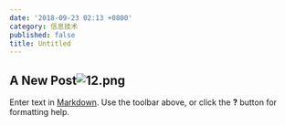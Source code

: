 ```yaml
---
date: '2018-09-23 02:13 +0800'
category: 信息技术
published: false
title: Untitled
---
```

## A New Post![12.png]({{site.baseurl}}/source/images/2018/12.png)


Enter text in [Markdown](http://daringfireball.net/projects/markdown/). Use the toolbar above, or click the **?** button for formatting help.
